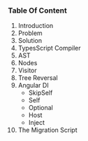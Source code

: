 ### Table Of Content
1. Introduction
2. Problem
3. Solution
4. TypesScript Compiler
5. AST
6. Nodes
7. Visitor
8. Tree Reversal
9. Angular DI
   - SkipSelf
   - Self
   - Optional
   - Host
   - Inject
10. The Migration Script
